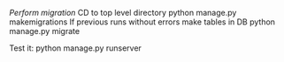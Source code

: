 *Perform migration*
CD to top level directory
python manage.py makemigrations
If previous runs without errors make tables in DB
python manage.py migrate

Test it: 
python manage.py runserver